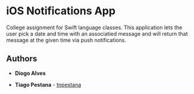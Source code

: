 # iOS Notifications App

College assignment for Swift language classes. This application lets the user pick a date and time with an associatied message and will return that message at the given time via push notifications.

## Authors

* **Diogo Alves**

* **Tiago Pestana** - [tnpestana](https://github.com/tnpestana)
